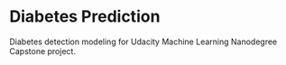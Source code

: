 # Diabetes Prediction
Diabetes detection modeling for Udacity Machine Learning Nanodegree Capstone project.

